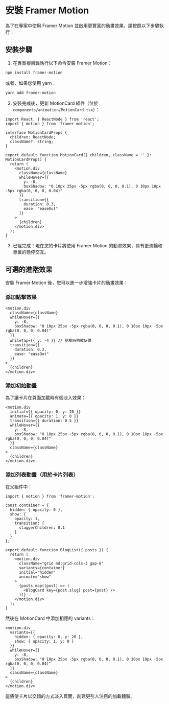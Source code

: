 # 安裝 Framer Motion

為了在專案中使用 Framer Motion 並啟用更豐富的動畫效果，請按照以下步驟執行：

## 安裝步驟

1. 在專案根目錄執行以下命令安裝 Framer Motion：

```bash
npm install framer-motion
```

或者，如果您使用 yarn：

```bash
yarn add framer-motion
```

2. 安裝完成後，更新 MotionCard 組件（位於 `components/animation/MotionCard.tsx`）：

```tsx
import React, { ReactNode } from 'react';
import { motion } from 'framer-motion';

interface MotionCardProps {
  children: ReactNode;
  className?: string;
}

export default function MotionCard({ children, className = '' }: MotionCardProps) {
  return (
    <motion.div
      className={className}
      whileHover={{ 
        y: -8,
        boxShadow: "0 10px 25px -5px rgba(0, 0, 0, 0.1), 0 10px 10px -5px rgba(0, 0, 0, 0.04)"
      }}
      transition={{ 
        duration: 0.3,
        ease: "easeOut"
      }}
    >
      {children}
    </motion.div>
  );
}
```

3. 已經完成！現在您的卡片將使用 Framer Motion 的動畫效果，具有更流暢和專業的懸停交互。

## 可選的進階效果

安裝 Framer Motion 後，您可以進一步增強卡片的動畫效果：

### 添加點擊效果

```tsx
<motion.div
  className={className}
  whileHover={{ 
    y: -8,
    boxShadow: "0 10px 25px -5px rgba(0, 0, 0, 0.1), 0 10px 10px -5px rgba(0, 0, 0, 0.04)"
  }}
  whileTap={{ y: -4 }} // 點擊時稍微反彈
  transition={{ 
    duration: 0.3,
    ease: "easeOut"
  }}
>
  {children}
</motion.div>
```

### 添加初始動畫

為了讓卡片在頁面加載時有個淡入效果：

```tsx
<motion.div
  initial={{ opacity: 0, y: 20 }}
  animate={{ opacity: 1, y: 0 }}
  transition={{ duration: 0.5 }}
  whileHover={{ 
    y: -8,
    boxShadow: "0 10px 25px -5px rgba(0, 0, 0, 0.1), 0 10px 10px -5px rgba(0, 0, 0, 0.04)"
  }}
  className={className}
>
  {children}
</motion.div>
```

### 添加列表動畫（用於卡片列表）

在父組件中：

```tsx
import { motion } from 'framer-motion';

const container = {
  hidden: { opacity: 0 },
  show: {
    opacity: 1,
    transition: {
      staggerChildren: 0.1
    }
  }
};

export default function BlogList({ posts }) {
  return (
    <motion.div
      className="grid md:grid-cols-3 gap-8"
      variants={container}
      initial="hidden"
      animate="show"
    >
      {posts.map((post) => (
        <BlogCard key={post.slug} post={post} />
      ))}
    </motion.div>
  );
}
```

然後在 MotionCard 中添加相應的 variants：

```tsx
<motion.div
  variants={{
    hidden: { opacity: 0, y: 20 },
    show: { opacity: 1, y: 0 }
  }}
  whileHover={{ 
    y: -8,
    boxShadow: "0 10px 25px -5px rgba(0, 0, 0, 0.1), 0 10px 10px -5px rgba(0, 0, 0, 0.04)"
  }}
  className={className}
>
  {children}
</motion.div>
```

這將使卡片以交錯的方式淡入頁面，創建更引人注目的加載體驗。
